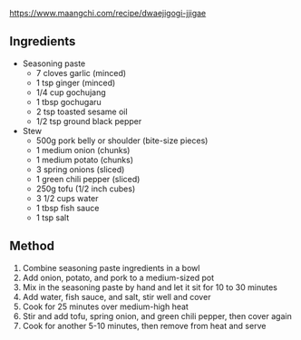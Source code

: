 https://www.maangchi.com/recipe/dwaejigogi-jjigae
## Ingredients

- Seasoning paste
	- 7 cloves garlic (minced)
	- 1 tsp ginger (minced)
	- 1/4 cup gochujang
	- 1 tbsp gochugaru
	- 2 tsp toasted sesame oil
	- 1/2 tsp ground black pepper
- Stew
	- 500g pork belly or shoulder (bite-size pieces)
	- 1 medium onion (chunks)
	- 1 medium potato (chunks)
	- 3 spring onions (sliced)
	- 1 green chili pepper (sliced)
	- 250g tofu (1/2 inch cubes)
	- 3 1/2 cups water
	- 1 tbsp fish sauce
	- 1 tsp salt
## Method

1) Combine seasoning paste ingredients in a bowl
2) Add onion, potato, and pork to a medium-sized pot
3) Mix in the seasoning paste by hand and let it sit for 10 to 30 minutes
4) Add water, fish sauce, and salt, stir well and cover
5) Cook for 25 minutes over medium-high heat
6) Stir and add tofu, spring onion, and green chili pepper, then cover again
7) Cook for another 5-10 minutes, then remove from heat and serve